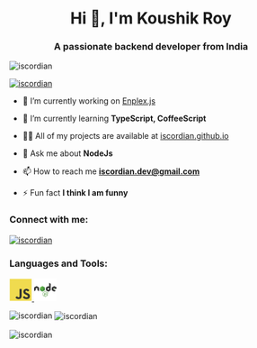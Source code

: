 <h1 align="center">Hi 👋, I'm Koushik Roy</h1>
<h3 align="center">A passionate backend developer from India</h3>

<p align="left"> <img src="https://komarev.com/ghpvc/?username=iscordian&label=Profile%20views&color=0e75b6&style=flat" alt="iscordian" /> </p>

<p align="left"> <a href="https://github.com/ryo-ma/github-profile-trophy"><img src="https://github-profile-trophy.vercel.app/?username=iscordian" alt="iscordian" /></a> </p>

- 🔭 I’m currently working on [Enplex.js](https://www.npmjs.com/package/enplex.js)

- 🌱 I’m currently learning **TypeScript, CoffeeScript**

- 👨‍💻 All of my projects are available at [iscordian.github.io](iscordian.github.io)

- 💬 Ask me about **NodeJs**

- 📫 How to reach me **iscordian.dev@gmail.com**

- ⚡ Fun fact **I think I am funny**

<h3 align="left">Connect with me:</h3>
<p align="left">
<a href="https://dev.to/iscordian" target="blank"><img align="center" src="https://raw.githubusercontent.com/rahuldkjain/github-profile-readme-generator/master/src/images/icons/Social/devto.svg" alt="iscordian" height="30" width="40" /></a>
</p>

<h3 align="left">Languages and Tools:</h3>
<p align="left"> <a href="https://developer.mozilla.org/en-US/docs/Web/JavaScript" target="_blank" rel="noreferrer"> <img src="https://raw.githubusercontent.com/devicons/devicon/master/icons/javascript/javascript-original.svg" alt="javascript" width="40" height="40"/> </a> <a href="https://nodejs.org" target="_blank" rel="noreferrer"> <img src="https://raw.githubusercontent.com/devicons/devicon/master/icons/nodejs/nodejs-original-wordmark.svg" alt="nodejs" width="40" height="40"/> </a> </p>

<p><img align="left" src="https://github-readme-stats.vercel.app/api/top-langs?username=iscordian&show_icons=true&locale=en&layout=compact" alt="iscordian" /></p>

<p>&nbsp;<img align="center" src="https://github-readme-stats.vercel.app/api?username=iscordian&show_icons=true&locale=en" alt="iscordian" /></p>

<p><img align="center" src="https://github-readme-streak-stats.herokuapp.com/?user=iscordian&" alt="iscordian" /></p>
